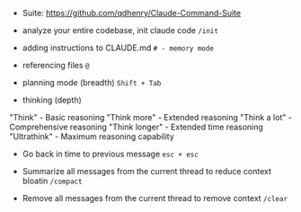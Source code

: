 - Suite:
https://github.com/qdhenry/Claude-Command-Suite

- analyze your entire codebase, init claude code
`/init`

- adding instructions to CLAUDE.md
`# - memory mode`

- referencing files
`@`

- planning mode (breadth)
`Shift + Tab`

- thinking (depth)

"Think" - Basic reasoning
"Think more" - Extended reasoning
"Think a lot" - Comprehensive reasoning
"Think longer" - Extended time reasoning
"Ultrathink" - Maximum reasoning capability

- Go back in time to previous message
`esc + esc`

- Summarize all messages from the current thread to reduce context bloatin
`/compact`

- Remove all messages from the current thread to remove context
`/clear`